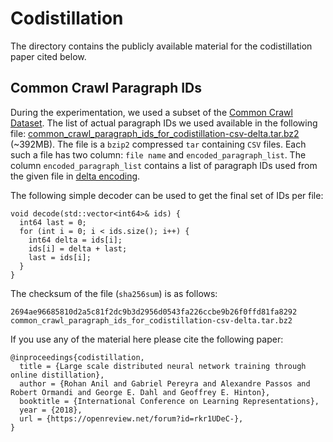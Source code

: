 # Codistillation

The directory contains the publicly available material for the codistillation paper cited below.

## Common Crawl Paragraph IDs

During the experimentation, we used a subset of the [Common Crawl Dataset](http://commoncrawl.org/the-data).
The list of actual paragraph IDs we used available in the following file:
[common_crawl_paragraph_ids_for_codistillation-csv-delta.tar.bz2](https://storage.cloud.google.com/codistillation-common-crawl-paragraph-ids/common_crawl_paragraph_ids_for_codistillation-csv-delta.tar.bz2) (~392MB).
The file is a `bzip2` compressed `tar` containing `CSV` files.
Each such a file has two column: `file name` and `encoded_paragraph_list`.
The column `encoded_paragraph_list` contains a list of paragraph IDs used from
the given file in [delta encoding](https://en.wikipedia.org/wiki/Delta_encoding).

The following simple decoder can be used to get the final set of IDs per file:

```
void decode(std::vector<int64>& ids) {
  int64 last = 0;
  for (int i = 0; i < ids.size(); i++) {
    int64 delta = ids[i];
    ids[i] = delta + last;
    last = ids[i];
  }
}
```

The checksum of the file (`sha256sum`) is as follows:

```
2694ae96685810d2a5c81f2dc9b3d2956d0543fa226ccbe9b26f0ffd81fa8292  common_crawl_paragraph_ids_for_codistillation-csv-delta.tar.bz2
```


If you use any of the material here please cite the following paper:

```
@inproceedings{codistillation,
  title = {Large scale distributed neural network training through online distillation},
  author = {Rohan Anil and Gabriel Pereyra and Alexandre Passos and Robert Ormandi and George E. Dahl and Geoffrey E. Hinton},
  booktitle = {International Conference on Learning Representations},
  year = {2018},
  url = {https://openreview.net/forum?id=rkr1UDeC-},
}
```

